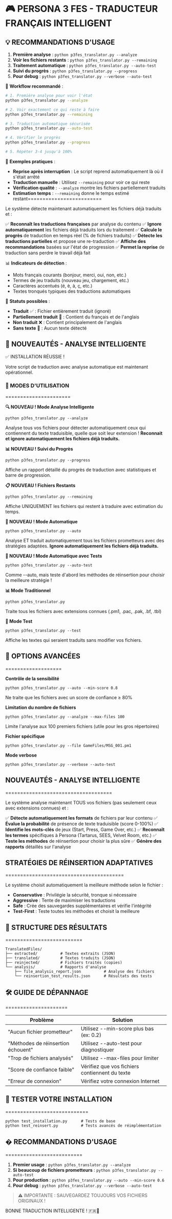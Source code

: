 # 🎮 PERSONA 3 FES - TRADUCTEUR FRANÇAIS INTELLIGENT
## 💡 RECOMMANDATIONS D'USAGE

1. **Première analyse** : `python p3fes_translator.py --analyze`
2. **Voir les fichiers restants** : `python p3fes_translator.py --remaining`
3. **Traitement automatique** : `python p3fes_translator.py --auto-test`
4. **Suivi du progrès** : `python p3fes_translator.py --progress`
5. **Pour debug** : `python p3fes_translator.py --verbose --auto-test`

🔄 **Workflow recommandé** :
```bash
# 1. Première analyse pour voir l'état
python p3fes_translator.py --analyze

# 2. Voir exactement ce qui reste à faire
python p3fes_translator.py --remaining

# 3. Traduction automatique sécurisée
python p3fes_translator.py --auto-test

# 4. Vérifier le progrès
python p3fes_translator.py --progress

# 5. Répéter 3-4 jusqu'à 100%
```

🎯 **Exemples pratiques** :
- **Reprise après interruption** : Le script reprend automatiquement là où il s'était arrêté
- **Traduction manuelle** : Utilisez `--remaining` pour voir ce qui reste
- **Vérification qualité** : `--analyze` montre les fichiers partiellement traduits
- **Estimation temps** : `--remaining` donne le temps estimé restant=========================

Le système détecte maintenant automatiquement les fichiers déjà traduits et :

✅ **Reconnaît les traductions françaises** par analyse du contenu
✅ **Ignore automatiquement** les fichiers déjà traduits lors du traitement
✅ **Calcule le progrès** de traduction en temps réel (% de fichiers traduits)
✅ **Détecte les traductions partielles** et propose une re-traduction
✅ **Affiche des recommandations** basées sur l'état de progression
✅ **Permet la reprise** de traduction sans perdre le travail déjà fait

📊 **Indicateurs de détection** :
- Mots français courants (bonjour, merci, oui, non, etc.)
- Termes de jeu traduits (nouveau jeu, chargement, etc.)
- Caractères accentués (é, è, à, ç, etc.)
- Textes tronqués typiques des traductions automatiques

🔄 **Statuts possibles** :
- **Traduit** ✅ : Fichier entièrement traduit (ignoré)
- **Partiellement traduit** 🔶 : Contient du français et de l'anglais
- **Non traduit** ❌ : Contient principalement de l'anglais
- **Sans texte** 📄 : Aucun texte détecté

## 🔬 NOUVEAUTÉS - ANALYSE INTELLIGENTE

✅ INSTALLATION RÉUSSIE !

Votre script de traduction avec analyse automatique est maintenant opérationnel.

### 🚀 MODES D'UTILISATION
======================

**🔍 NOUVEAU ! Mode Analyse Intelligente**
```
python p3fes_translator.py --analyze
```
Analyse tous vos fichiers pour détecter automatiquement ceux qui contiennent du texte traduisible, quelle que soit leur extension ! **Reconnait et ignore automatiquement les fichiers déjà traduits.**

**📊 NOUVEAU ! Suivi du Progrès**
```
python p3fes_translator.py --progress
```
Affiche un rapport détaillé du progrès de traduction avec statistiques et barre de progression.

**📋 NOUVEAU ! Fichiers Restants**
```
python p3fes_translator.py --remaining
```
Affiche UNIQUEMENT les fichiers qui restent à traduire avec estimation du temps.

**🤖 NOUVEAU ! Mode Automatique**
```
python p3fes_translator.py --auto
```
Analyse ET traduit automatiquement tous les fichiers prometteurs avec des stratégies adaptées. **Ignore automatiquement les fichiers déjà traduits.**

**🧪 NOUVEAU ! Mode Automatique avec Tests**
```
python p3fes_translator.py --auto-test
```
Comme --auto, mais teste d'abord les méthodes de réinsertion pour choisir la meilleure stratégie !

**📊 Mode Traditionnel**
```
python p3fes_translator.py
```
Traite tous les fichiers avec extensions connues (.pm1, .pac, .pak, .bf, .tbl)

**🧪 Mode Test**
```
python p3fes_translator.py --test
```
Affiche les textes qui seraient traduits sans modifier vos fichiers.

## 🔧 OPTIONS AVANCÉES
===================

**Contrôle de la sensibilité**
```
python p3fes_translator.py --auto --min-score 0.8
```
Ne traite que les fichiers avec un score de confiance ≥ 80%

**Limitation du nombre de fichiers**
```
python p3fes_translator.py --analyze --max-files 100
```
Limite l'analyse aux 100 premiers fichiers (utile pour les gros répertoires)

**Fichier spécifique**
```
python p3fes_translator.py --file GameFiles/MSG_001.pm1
```

**Mode verbose**
```
python p3fes_translator.py --verbose --auto-test
```

## NOUVEAUTÉS - ANALYSE INTELLIGENTE
====================================

Le système analyse maintenant TOUS vos fichiers (pas seulement ceux avec extensions connues) et :

✅ **Détecte automatiquement les formats** de fichiers par leur contenu
✅ **Évalue la probabilité** de présence de texte traduisible (score 0-100%)
✅ **Identifie les mots-clés** de jeux (Start, Press, Game Over, etc.)
✅ **Reconnaît les termes** spécifiques à Persona (Tartarus, SEES, Velvet Room, etc.)
✅ **Teste les méthodes** de réinsertion pour choisir la plus sûre
✅ **Génère des rapports** détaillés sur l'analyse

## STRATÉGIES DE RÉINSERTION ADAPTATIVES
========================================

Le système choisit automatiquement la meilleure méthode selon le fichier :

- **Conservative** : Privilégie la sécurité, tronque si nécessaire
- **Aggressive** : Tente de maximiser les traductions
- **Safe** : Crée des sauvegardes supplémentaires et vérifie l'intégrité
- **Test-First** : Teste toutes les méthodes et choisit la meilleure

## 📁 STRUCTURE DES RÉSULTATS
==========================

```
TranslatedFiles/
├── extracted/          # Textes extraits (JSON)
├── translated/         # Textes traduits (JSON)
├── reinjected/         # Fichiers traités (copies)
└── analysis/           # Rapports d'analyse
    ├── file_analysis_report.json          # Analyse des fichiers
    └── reinsertion_test_results.json      # Résultats des tests
```

## 🛠️ GUIDE DE DÉPANNAGE
=====================

| Problème | Solution |
|----------|----------|
| "Aucun fichier prometteur" | Utilisez --min-score plus bas (ex: 0.2) |
| "Méthodes de réinsertion échouent" | Utilisez --auto-test pour diagnostiquer |
| "Trop de fichiers analysés" | Utilisez --max-files pour limiter |
| "Score de confiance faible" | Vérifiez que vos fichiers contiennent du texte |
| "Erreur de connexion" | Vérifiez votre connexion Internet |

## 🧪 TESTER VOTRE INSTALLATION
============================

```
python test_installation.py      # Tests de base
python test_reinsert.py          # Tests avancés de réimplémentation
```

## � RECOMMANDATIONS D'USAGE
==========================

1. **Premier usage** : `python p3fes_translator.py --analyze`
2. **Si beaucoup de fichiers prometteurs** : `python p3fes_translator.py --auto-test`
3. **Pour production** : `python p3fes_translator.py --auto --min-score 0.6`
4. **Pour debug** : `python p3fes_translator.py --verbose --auto-test`

>⚠️ IMPORTANTE : SAUVEGARDEZ TOUJOURS VOS FICHIERS ORIGINAUX !

BONNE TRADUCTION INTELLIGENTE ! 🇫🇷🤖
